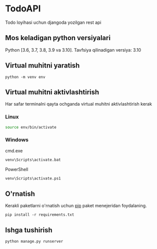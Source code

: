 # TodoAPI
Todo loyihasi uchun djangoda yozilgan rest api

## Mos keladigan python versiyalari
Python [3.6, 3.7, 3.8, 3.9 va 3.10].
Tavfsiya qilinadigan versiya: 3.10

## Virtual muhitni yaratish

```console
python -m venv env
```

## Virtual muhitni aktivlashtirish
Har safar terminalni qayta ochganda virtual muhitni aktivlashtirish kerak
### Linux
```bash
source env/bin/activate
```

### Windows
cmd.exe
```bat
venv\Scripts\activate.bat
```
PowerShell
```bat
venv\Scripts\activate.ps1
```

## O'rnatish

Kerakli paketlarni o'rnatish uchun [pip](https://pip.pypa.io/en/stable/) paket menejeridan  foydalaning.

```console
pip install -r requirements.txt
```

## Ishga tushirish

```console
python manage.py runserver
```
